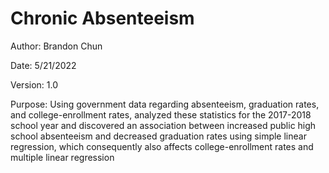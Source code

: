 # Chronic Absenteeism
Author: Brandon Chun

Date: 5/21/2022

Version: 1.0

Purpose: Using government data regarding absenteeism, graduation rates, and college-enrollment rates, analyzed these statistics for the 2017-2018 school year and discovered an association between increased public high school absenteeism and decreased graduation rates using simple linear regression, which consequently also affects college-enrollment rates and multiple linear regression
